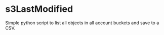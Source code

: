 # s3LastModified
Simple python script to list all objects in all account buckets and save to a CSV.
